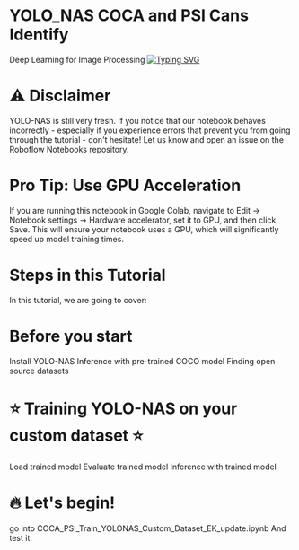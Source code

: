 # YOLO_NAS COCA and PSI Cans Identify
Deep Learning for Image Processing
[![Typing SVG](https://readme-typing-svg.demolab.com?font=Fira+Code&pause=1000&width=435&lines=Hello!+My+name+is+Ekuong.+)](https://git.io/typing-svg)

# ⚠️ Disclaimer
YOLO-NAS is still very fresh. If you notice that our notebook behaves incorrectly - especially if you experience errors that prevent you from going through the tutorial - don't hesitate! Let us know and open an issue on the Roboflow Notebooks repository.

# Pro Tip: Use GPU Acceleration
If you are running this notebook in Google Colab, navigate to Edit -> Notebook settings -> Hardware accelerator, set it to GPU, and then click Save. This will ensure your notebook uses a GPU, which will significantly speed up model training times.

# Steps in this Tutorial
In this tutorial, we are going to cover:

# Before you start
Install YOLO-NAS
Inference with pre-trained COCO model
Finding open source datasets

# ⭐️ Training YOLO-NAS on your custom dataset ⭐️
Load trained model
Evaluate trained model
Inference with trained model

# 🔥 Let's begin!
go into COCA_PSI_Train_YOLONAS_Custom_Dataset_EK_update.ipynb 
And test it.

